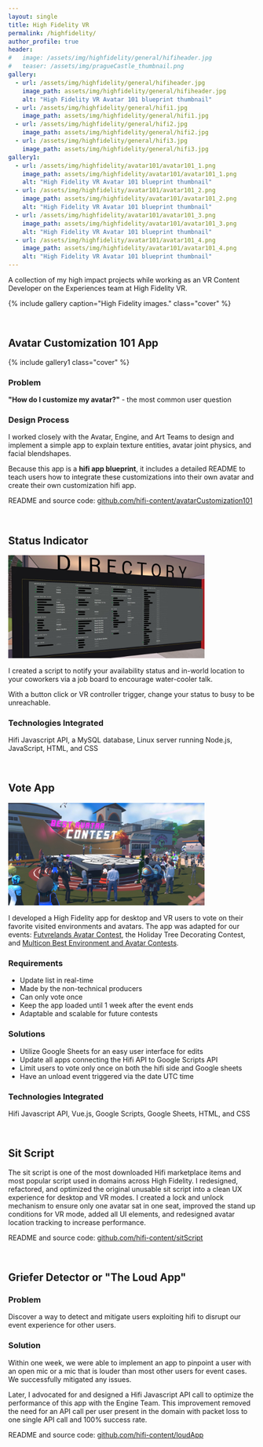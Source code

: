 ```yaml
---
layout: single
title: High Fidelity VR
permalink: /highfidelity/
author_profile: true
header:
#   image: /assets/img/highfidelity/general/hifiheader.jpg
#   teaser: /assets/img/pragueCastle_thumbnail.png
gallery:
  - url: /assets/img/highfidelity/general/hifiheader.jpg
    image_path: assets/img/highfidelity/general/hifiheader.jpg
    alt: "High Fidelity VR Avatar 101 blueprint thumbnail"
  - url: /assets/img/highfidelity/general/hifi1.jpg
    image_path: assets/img/highfidelity/general/hifi1.jpg
  - url: /assets/img/highfidelity/general/hifi2.jpg
    image_path: assets/img/highfidelity/general/hifi2.jpg
  - url: /assets/img/highfidelity/general/hifi3.jpg
    image_path: assets/img/highfidelity/general/hifi3.jpg
gallery1:
  - url: /assets/img/highfidelity/avatar101/avatar101_1.png
    image_path: assets/img/highfidelity/avatar101/avatar101_1.png
    alt: "High Fidelity VR Avatar 101 blueprint thumbnail"
  - url: /assets/img/highfidelity/avatar101/avatar101_2.png
    image_path: assets/img/highfidelity/avatar101/avatar101_2.png
    alt: "High Fidelity VR Avatar 101 blueprint thumbnail"
  - url: /assets/img/highfidelity/avatar101/avatar101_3.png
    image_path: assets/img/highfidelity/avatar101/avatar101_3.png
    alt: "High Fidelity VR Avatar 101 blueprint thumbnail"
  - url: /assets/img/highfidelity/avatar101/avatar101_4.png
    image_path: assets/img/highfidelity/avatar101/avatar101_4.png
    alt: "High Fidelity VR Avatar 101 blueprint thumbnail"
---
```


<p>A collection of my high impact projects while working as an VR Content Developer on the Experiences team at High Fidelity VR.</p>

{% include gallery caption="High Fidelity images." class="cover" %}

<br />

<h2>Avatar Customization 101 App</h2>

{% include gallery1 class="cover" %}

<h3>Problem</h3>

<p><strong>"How do I customize my avatar?"</strong> - the most common user question</p>


<h3>Design Process</h3>

<p>I worked closely with the Avatar, Engine, and Art Teams to design and implement a simple app to explain texture entities, avatar joint physics, and facial blendshapes.</p>

<p>Because this app is a <strong>hifi app blueprint</strong>, it includes a detailed README to teach users how to integrate these customizations into their own avatar and create their own customization hifi app.</p>

README and source code: [github.com/hifi-content/avatarCustomization101](https://github.com/highfidelity/hifi-content/tree/master/marketplaceItems/avatarCustomization101)

<br />

<h2>Status Indicator</h2>

<a href="/assets/img/highfidelity/statusIndicator/statusIndicatorDirectory.jpg" title="Status Indicator Directory">
  <img src="/assets/img/highfidelity/statusIndicator/statusIndicatorDirectory.jpg" alt="Status indicator directory" style="width: 400px" class="align-center" />
</a> 

<p>I created a script to notify your availability status and in-world location to your coworkers via a job board to
encourage water-cooler talk.</p>

<p>With a button click or VR controller trigger, change your status to busy to be unreachable.</p>

<h3>Technologies Integrated</h3>

<p>Hifi Javascript API, a MySQL database, Linux server running
Node.js, JavaScript, HTML, and CSS</p>

<br />

<h2>Vote App</h2>

<a href="/assets/img/highfidelity/voteApp/avatarcontest1.jpg" title="Avatar Contest">
  <img src="/assets/img/highfidelity/voteApp/avatarcontest1.jpg" alt="Avatar contest" style="width: 400px" class="align-center" />
</a> 

<p>I developed a High Fidelity app for desktop and VR users to vote on their favorite visited environments and
avatars. The app was adapted for our events: 
<a href="https://www.youtube.com/watch?v=QhWcI1gswqs">Futvrelands Avatar Contest</a>, 
the Holiday Tree Decorating Contest, and 
<a href="https://www.youtube.com/watch?v=2KmXllrBNHw">Multicon Best Environment and Avatar Contests</a>.</p>

<h3>Requirements</h3>

<ul>
    <li>Update list in real-time</li>
    <li>Made by the non-technical producers</li>
    <li>Can only vote once</li>
    <li>Keep the app loaded until 1 week after the event ends</li>
    <li>Adaptable and scalable for future contests</li>
</ul>

<h3>Solutions</h3>

<ul>
    <li>Utilize Google Sheets for an easy user interface for edits</li>
    <li>Update all apps connecting the Hifi API to Google Scripts API</li>
    <li>Limit users to vote only once on both the hifi side and Google sheets </li>
    <li>Have an unload event triggered via the date UTC time</li>
</ul>

<h3>Technologies Integrated</h3>

<p>Hifi Javascript API, Vue.js, Google
Scripts, Google Sheets, HTML, and CSS</p>

<br />

<h2>Sit Script</h2>

<p>The sit script is one of the most downloaded Hifi marketplace items and most popular script used in domains
across High Fidelity. I redesigned, refactored, and optimized the original unusable sit script into a clean UX
experience for desktop and VR modes. I created a lock and unlock mechanism to ensure only one avatar sat in
one seat, improved the stand up conditions for VR mode, added all UI elements, and redesigned avatar
location tracking to increase performance.</p>

README and source code: [github.com/hifi-content/sitScript](https://github.com/highfidelity/hifi-content/tree/master/marketplaceItems/sitPoint)

<br />

<h2>Griefer Detector or "The Loud App"</h2>

<h3>Problem</h3>

<p>Discover a way to detect and mitigate users exploiting hifi to disrupt our event experience for other users.</p>

<h3>Solution</h3>

<p>Within one week, we were able to implement an app to pinpoint a user with an open mic or a mic that is louder than most other users for event cases. We successfully mitigated any issues.</p>

<p>Later, I advocated for and designed a Hifi Javascript API call to optimize the performance of this app with the Engine Team. This improvement removed the need for an API call per user present in the domain with packet loss to one single API call and 100% success rate.</p>

README and source code: [github.com/hifi-content/loudApp](https://github.com/highfidelity/hifi-content/tree/master/usefulUtilities/loudApp)
